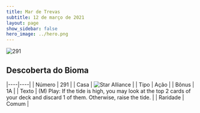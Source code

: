 ```yaml
---
title: Mar de Trevas
subtitle: 12 de março de 2021
layout: page
show_sidebar: false
hero_image: ../hero.png
---
```


![291](https://cdn.keyforgegame.com/media/card_front/pt/496_291_6634PH343R5Q_pt.png)

## Descoberta do Bioma

|----|----|
| Número | 291 |
| Casa | ![Star Alliance](https://archonarcana.com/images/thumb/7/7d/Star_Alliance.png/22px-Star_Alliance.png "Aliança Estelar") |
| Tipo | Ação |
| Bônus | 1A |
| Texto | (M) Play: If the tide is high, you may look at the top 2 cards of your deck and discard 1 of them. Otherwise, raise the tide. |
| Raridade | Comum |
